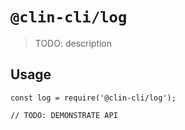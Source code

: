 # `@clin-cli/log`

> TODO: description

## Usage

```
const log = require('@clin-cli/log');

// TODO: DEMONSTRATE API
```

